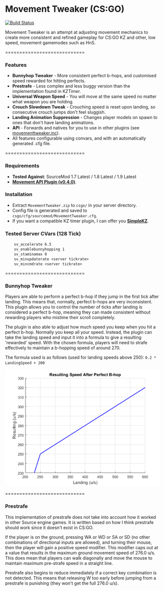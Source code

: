 # Movement Tweaker (CS:GO)

[![Build Status](https://travis-ci.org/danzayau/MovementTweaker.svg?branch=master)](https://travis-ci.org/danzayau/MovementTweaker)

Movement Tweaker is an attempt at adjusting movement mechanics to create more consistent and refined gameplay for CS:GO KZ and other, low speed, movement gamemodes such as HnS.

============================

### Features

 * **Bunnyhop Tweaker** - More consistent perfect b-hops, and customised speed rewarded for hitting perfects.
 * **Prestrafe** - Less complex and less buggy version than the implementation found in KZTimer.
 * **Universal Weapon Speed** - You will move at the same speed no matter what weapon you are holding.
 * **Crouch Slowdown Tweak** - Crouching speed is reset upon landing, so consecutive crouch jumps don't feel sluggish.
 * **Landing Animation Suppression** - Changes player models on spawn to ones that don't have landing animations.
 * **API** - Forwards and natives for you to use in other plugins (see [movementtweaker.inc](scripting/include/movementtweaker.inc)).
 * All features configurable using convars, and with an automatically generated .cfg file.

============================

### Requirements

 * **Tested Against**: SourceMod 1.7 Latest / 1.8 Latest / 1.9 Latest
 * [**Movement API Plugin (v0.4.0)**](https://github.com/danzayau/MovementAPI).

### Installation

 * Extract ```MovementTweaker.zip``` to ```csgo/``` in your server directory.
 * Config file is generated and saved to ```csgo/cfg/sourcemod/MovementTweaker.cfg```.
 * If you want a compatible KZ timer plugin, I can offer you [**SimpleKZ**](https://github.com/danzayau/SimpleKZ).
 
### Tested Server CVars (128 Tick)

```
	sv_accelerate 6.5
	sv_enablebunnyhopping 1
	sv_staminamax 0	
	sv_minupdaterate <server tickrate>
	sv_mincmdrate <server tickrate>
```
 
============================

### Bunnyhop Tweaker

Players are able to perform a perfect b-hop if they jump in the first tick after landing. This means that, normally, perfect b-hops are very inconsistent. This plugin allows you to control the number of ticks after landing is considered a perfect b-hop, meaning they can made consistent without rewarding players who mistime their scroll completely.

The plugin is also able to adjust how much speed you keep when you hit a perfect b-hop. Normally you keep all your speed. Instead, the plugin can take the landing speed and input it into a formula to give a resulting 'rewarded' speed. With the chosen formula, players will need to strafe effectively to maintain a b-hopping speed of around 270.

The formula used is as follows (used for landing speeds above 250): ```0.2 * LandingSpeed + 200```

![Rewarded Speed Graph](perfspeedgraph.png?raw=true)

============================

### Prestrafe

This implementation of prestrafe does not take into account how it worked in other Source engine games. It is written based on how I think prestrafe should work since it doesn't exist in CS:GO.

If the player is on the ground, pressing WA or WD or SA or SD (no other combinations of directional inputs are allowed), and turning their mouse, then the player will gain a positive speed modifier. This modifier caps out at a value that results in the maximum ground movement speed of 276.0 u/s. This does mean that players can walk diagonally and move the mouse to maintain maximum pre-strafe speed in a straight line.

Prestrafe also begins to reduce immediately if a correct key combination is not detected. This means that releasing W too early before jumping from a prestrafe is punishing (they won't get the full 276.0 u/s).